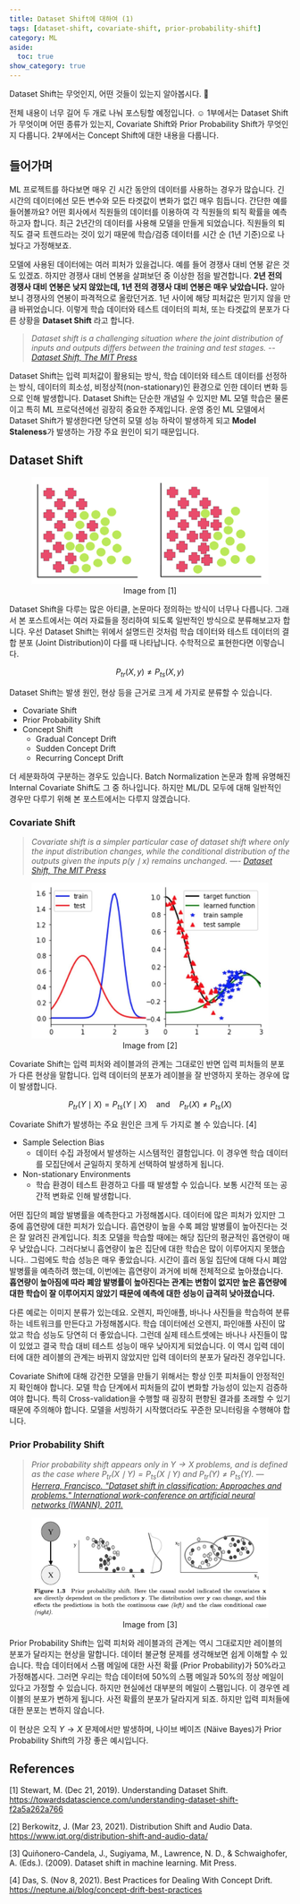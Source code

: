 ```yaml
---
title: Dataset Shift에 대하여 (1)
tags: [dataset-shift, covariate-shift, prior-probability-shift]
category: ML
aside:
  toc: true
show_category: true
---
```


Dataset Shift는 무엇인지, 어떤 것들이 있는지 알아봅시다. 👀

<!--more-->

전체 내용이 너무 길어 두 개로 나눠 포스팅할 예정입니다. ☺️ 
1부에서는 Dataset Shift가 무엇이며 어떤 종류가 있는지, Covariate Shift와 Prior Probability Shift가 무엇인지 다룹니다.
2부에서는 Concept Shift에 대한 내용을 다룹니다.

## 들어가며

ML 프로젝트를 하다보면 매우 긴 시간 동안의 데이터를 사용하는 경우가 많습니다. 긴 시간의 데이터에선 모든 변수와 모든 타겟값이 변화가 없긴 매우 힘듭니다. 간단한 예를 들어볼까요? 어떤 회사에서 직원들의 데이터를 이용하여 각 직원들의 퇴직 확률을 예측하고자 합니다. 최근 2년간의 데이터를 사용해 모델을 만들게 되었습니다. 직원들의 퇴직도 결국 트렌드라는 것이 있기 때문에 학습/검증 데이터를 시간 순 (1년 기준)으로 나눴다고 가정해보죠. 

모델에 사용된 데이터에는 여러 피처가 있을겁니다. 예를 들어 경쟁사 대비 연봉 같은 것도 있겠죠. 하지만 경쟁사 대비 연봉을 살펴보던 중 이상한 점을 발견합니다. **2년 전의 경쟁사 대비 연봉은 낮지 않았는데, 1년 전의 경쟁사 대비 연봉은 매우 낮았습니다.** 알아보니 경쟁사의 연봉이 파격적으로 올랐던거죠. 1년 사이에 해당 피처값은 믿기지 않을 만큼 바뀌었습니다. 이렇게 학습 데이터와 테스트 데이터의 피처, 또는 타겟값의 분포가 다른 상황을 **Dataset Shift** 라고 합니다.

> *Dataset shift is a challenging situation where the joint distribution of inputs and outputs differs between the training and test stages. --  [Dataset Shift, The MIT Press](https://cs.nyu.edu/~roweis/papers/invar-chapter.pdf)*
> 

Dataset Shift는 입력 피처값이 활용되는 방식, 학습 데이터와 테스트 데이터를 선정하는 방식, 데이터의 희소성, 비정상적(non-stationary)인 환경으로 인한 데이터 변화 등으로 인해 발생합니다.  Dataset Shift는 단순한 개념일 수 있지만 ML 모델 학습은 물론이고 특히 ML 프로덕션에선 굉장히 중요한 주제입니다. 운영 중인 ML 모델에서 Dataset Shift가 발생한다면 당연히 모델 성능 하락이 발생하게 되고 **Model Staleness**가 발생하는 가장 주요 원인이 되기 때문입니다.

## Dataset Shift

<figure>
  <img src='/assets/images/2021-11-19-about-dataset-shift-1/dataset_shift.png'>
  <figcaption style="text-align: center;">Image from [1]</figcaption>
</figure>


Dataset Shift을 다루는 많은 아티클, 논문마다 정의하는 방식이 너무나 다릅니다. 그래서 본 포스트에서는 여러 자료들을 정리하여 되도록 일반적인 방식으로 분류해보고자 합니다. 우선 Dataset Shift는 위에서 설명드린 것처럼 학습 데이터와 테스트 데이터의 결합 분포 (Joint Distribution)이 다를 때 나타납니다. 수학적으로 표현한다면 이렇습니다.

$$P_{tr}(X, y) \neq P_{ts} (X, y)$$

Dataset Shift는 발생 원인, 현상 등을 근거로 크게 세 가지로 분류할 수 있습니다.

- Covariate Shift
- Prior Probability Shift
- Concept Shift
    - Gradual Concept Drift
    - Sudden Concept Drift
    - Recurring Concept Drift

더 세분화하여 구분하는 경우도 있습니다. Batch Normalization 논문과 함께 유명해진 Internal Covariate Shift도 그 중 하나입니다. 하지만 ML/DL 모두에 대해 일반적인 경우만 다루기 위해 본 포스트에서는 다루지 않겠습니다.

### Covariate Shift

> *Covariate shift is a simpler particular case of dataset shift where only the input distribution changes, while the conditional distribution of the outputs given the inputs $p(y \mid x)$ remains unchanged. —- [Dataset Shift, The MIT Press](https://cs.nyu.edu/~roweis/papers/invar-chapter.pdf)*
> 

<figure>
  <img src='/assets/images/2021-11-19-about-dataset-shift-1/covariate_shift.png'>
  <figcaption style="text-align: center;">Image from [2]</figcaption>
</figure>

Covariate Shift는 입력 피처와 레이블과의 관계는 그대로인 반면 입력 피처들의 분포가 다른 현상을 말합니다. 입력 데이터의 분포가 레이블을 잘 반영하지 못하는 경우에 많이 발생합니다.

$$P_{tr}(Y \mid X) = P_{ts} (Y \mid X) \quad \text{and} \quad P_{tr}(X) \neq P_{ts}(X)$$

Covariate Shift가 발생하는 주요 원인은 크게 두 가지로 볼 수 있습니다. [4]

- Sample Selection Bias
    - 데이터 수집 과정에서 발생하는 시스템적인 결함입니다. 이 경우엔 학습 데이터를 모집단에서 균일하지 못하게 선택하여 발생하게 됩니다.
- Non-stationary Environments
    - 학습 환경이 테스트 환경하고 다를 때 발생할 수 있습니다. 보통 시간적 또는 공간적 변화로 인해 발생합니다.

어떤 집단의 폐암 발병률을 예측한다고 가정해봅시다. 데이터에 많은 피처가 있지만 그 중에 흡연량에 대한 피처가 있습니다. 흡연량이 높을 수록 폐암 발병률이 높아진다는 것은 잘 알려진 관계입니다. 최초 모델을 학습할 때에는 해당 집단의 평균적인 흡연량이 매우 낮았습니다. 그러다보니 흡연량이 높은 집단에 대한 학습은 많이 이루어지지 못했습니다.. 그럼에도 학습 성능은 매우 좋았습니다. 시간이 흘러 동일 집단에 대해 다시 폐암 발병률을 예측하려 했는데, 이번에는 흡연량이 과거에 비해 전체적으로 높아졌습니다. **흡연량이 높아짐에 따라 폐암 발병률이 높아진다는 관계는 변함이 없지만 높은 흡연량에 대한 학습이 잘 이루어지지 않았기 때문에 예측에 대한 성능이 급격히 낮아졌습니다.**

다른 예로는 이미지 분류가 있는데요. 오렌지, 파인애플, 바나나 사진들을 학습하여 분류하는 네트워크를 만든다고 가정해봅시다. 학습 데이터에선 오렌지, 파인애플 사진이 많았고 학습 성능도 당연히 더 좋았습니다. 그런데 실제 테스트셋에는 바나나 사진들이 많이 있었고 결국 학습 대비 테스트 성능이 매우 낮아지게 되었습니다. 이 역시 입력 데이터에 대한 레이블의 관계는 바뀌지 않았지만 입력 데이터의 분포가 달라진 경우입니다.

Covariate Shift에 대해 강건한 모델을 만들기 위해서는 항상 인풋 피처들이 안정적인지 확인해야 합니다. 모델 학습 단계에서 피처들의 값이 변화할 가능성이 있는지 검증하여야 합니다. 특히 Cross-validation을 수행할 때 굉장히 편향된 결과를 초래할 수 있기 때문에 주의해야 합니다. 모델을 서빙하기 시작했더라도 꾸준한 모니터링을 수행해야 합니다.

### Prior Probability Shift

> *Prior probability shift appears only in $Y \to X$ problems, and is defined as the case where $P_{tr}(X \mid Y) = P_{ts}(X \mid Y)$ and $P_{tr}(Y) \neq P_{ts}(Y)$. —  [Herrera, Francisco. "Dataset shift in classification: Approaches and problems." International work-conference on artificial neural networks (IWANN). 2011.](http://iwann.ugr.es/2011/pdf/InvitedTalk-FHerrera-IWANN11.pdf)*


<figure>
  <img src='/assets/images/2021-11-19-about-dataset-shift-1/prior_probability_shift.png'>
  <figcaption style="text-align: center;">Image from [3]</figcaption>
</figure>

Prior Probability Shift는 입력 피처와 레이블과의 관계는 역시 그대로지만 레이블의 분포가 달라지는 현상을 말합니다. 데이터 불균형 문제를 생각해보면 쉽게 이해할 수 있습니다. 학습 데이터에서 스팸 메일에 대한 사전 확률 (Prior Probability)가 50%라고 가정해봅시다. 그러면 우리는 학습 데이터에 50%의 스팸 메일과 50%의 정상 메일이 있다고 가정할 수 있습니다. 하지만 현실에선 대부분의 메일이 스팸입니다. 이 경우엔 레이블의 분포가 변하게 됩니다. 사전 확률의 분포가 달라지게 되죠. 하지만 입력 피처들에 대한 분포는 변하지 않습니다.

이 현상은 오직 $Y \to X$ 문제에서만 발생하며, 나이브 베이즈 (Näive Bayes)가 Prior Probability Shift의 가장 좋은 예시입니다.

## References

[1] Stewart, M. (Dec 21, 2019). Understanding Dataset Shift. https://towardsdatascience.com/understanding-dataset-shift-f2a5a262a766

[2] Berkowitz, J. (Mar 23, 2021). Distribution Shift and Audio Data. https://www.iqt.org/distribution-shift-and-audio-data/

[3] Quiñonero-Candela, J., Sugiyama, M., Lawrence, N. D., & Schwaighofer, A. (Eds.). (2009). Dataset shift in machine learning. Mit Press.

[4] Das, S. (Nov 8, 2021). Best Practices for Dealing With Concept Drift. https://neptune.ai/blog/concept-drift-best-practices